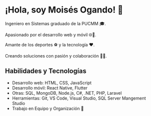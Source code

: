 # ¡Hola, soy Moisés Ogando! 👋

Ingeniero en Sistemas graduado de la PUCMM 🎓.

Apasionado por el desarrollo web y móvil 🌐📱. 

Amante de los deportes ⚽ y la tecnología ❤️. 

Creando soluciones con pasión y colaboración 🚀🤝.


## Habilidades y Tecnologías

- Desarrollo web: HTML, CSS, JavaScript
- Desarrollo móvil: React Native, Flutter
- Otras: SQL, MongoDB, Node.js, C#, .NET, PHP, Laravel
- Herramientas: Git, VS Code, Visual Studio, SQL Server Mangement Studio
- Trabajo en Equipo y Organización 💼

<!--
## Proyectos Destacados

- [Nombre del Proyecto 1](enlace-al-proyecto1) - Breve descripción.
- [Nombre del Proyecto 2](enlace-al-proyecto2) - Breve descripción.
-->

<!--
## Encuéntrame en la Web 🌐

- LinkedIn: [tu-perfil-de-LinkedIn](enlace-a-tu-perfil-de-LinkedIn)
- Twitter: [@tu-usuario-de-Twitter](enlace-a-tu-usuario-de-Twitter)
- Sitio web: [tu-sitio-web-personal](enlace-a-tu-sitio-web-personal
-->
